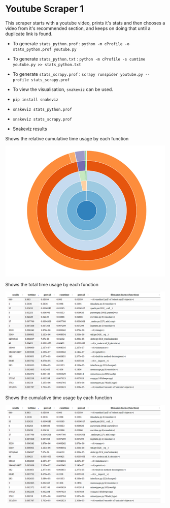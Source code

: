 # Youtube Scraper 1

This scraper starts with a youtube video, prints it's stats and then chooses a video from it's recommended section, and keeps on doing that until a duplicate link is found.



* To generate `stats_python.prof` : `python -m cProfile -o stats_python.prof youtube.py`

* To generate `stats_python.txt` : `python -m cProfile -s cumtime youtube.py >> stats_python.txt`

* To generate `stats_scrapy.prof` : `scrapy runspider youtube.py --profile stats_scrapy.prof`

* To view the visualisation, `snakeviz` can be used.

 * `pip install snakeviz`

 * `snakeviz stats_python.prof`
 
 * `snakeviz stats_scrapy.prof`


* Snakeviz results

Shows the relative cumulative time usage by each function

![Sunburst](https://github.com/Parth-Vader/ScrapyBenchmark/blob/master/profile/Scraper1/images/Sunburst.png?raw=true "Shows the relative cumulative time usage by each function")

Shows the total time usage by each function

![Tottime](https://github.com/Parth-Vader/ScrapyBenchmark/blob/master/profile/Scraper1/images/tottime.png?raw=true "Shows the total time usage by each function")

Shows the cumulative time usage by each function

![Cumtime](https://github.com/Parth-Vader/ScrapyBenchmark/blob/master/profile/Scraper1/images/tottime.png?raw=true "Shows the cumulative time usage by each function")
